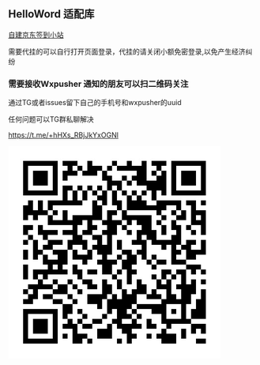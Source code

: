 ## HelloWord 适配库

<a href="http://nark.tyzm.vip/">自建京东签到小站</a>

需要代挂的可以自行打开页面登录，代挂的请关闭小额免密登录,以免产生经济纠纷

### 需要接收Wxpusher 通知的朋友可以扫二维码关注 

通过TG或者issues留下自己的手机号和wxpusher的uuid

任何问题可以TG群私聊解决

https://t.me/+hHXs_RBjJkYxOGNl

<img src="./utils/showqrcode.png" alt="二维码">
